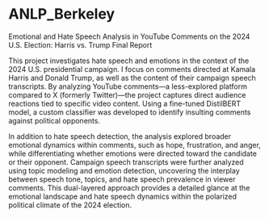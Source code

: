 # ANLP_Berkeley
Emotional and Hate Speech Analysis in YouTube Comments on the 2024 U.S. Election: Harris vs. Trump Final Report

This project investigates hate speech and emotions in the context of the 2024 U.S. presidential campaign. I focus on comments directed at Kamala Harris and Donald Trump, as well as the content of their campaign speech transcripts. By analyzing YouTube comments—a less-explored platform compared to X (formerly Twitter)—the project captures direct audience reactions tied to specific video content. Using a fine-tuned DistilBERT model, a custom classifier was developed to identify insulting comments against political opponents.

In addition to hate speech detection, the analysis explored broader emotional dynamics within comments, such as hope, frustration, and anger, while differentiating whether emotions were directed toward the candidate or their opponent. Campaign speech transcripts were further analyzed using topic modeling and emotion detection, uncovering the interplay between speech tone, topics, and hate speech prevalence in viewer comments. This dual-layered approach provides a detailed glance at the emotional landscape and hate speech dynamics within the polarized political climate of the 2024 election.
